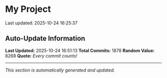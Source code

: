 # My Project


Last updated: 2025-10-24 16:25:37





























































































































































































































































































































































































































































































































































































































































































































































































































































































































































































































































































































































































































































































































































































































































































































































































































































































































































































































































































































































































































































































































































































































































































































































## Auto-Update Information

**Last Updated:** 2025-10-24 16:51:13
**Total Commits:** 1878
**Random Value:** 8268
**Quote:** _Every commit counts!_

---
_This section is automatically generated and updated._